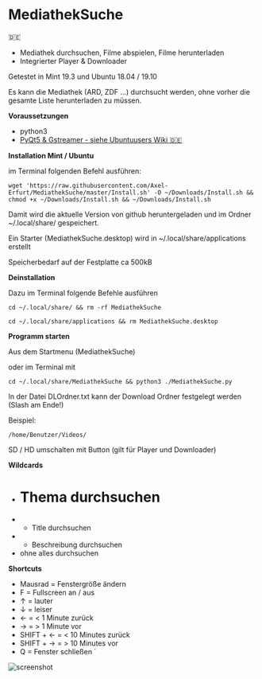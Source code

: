 # MediathekSuche
🇩🇪
- Mediathek durchsuchen, Filme abspielen, Filme herunterladen
- Integrierter Player & Downloader

Getestet in Mint 19.3 und Ubuntu 18.04 / 19.10

Es kann die Mediathek (ARD, ZDF ...) durchsucht werden, ohne vorher die gesamte Liste herunterladen zu müssen.



__Voraussetzungen__

- python3
- [PyQt5 & Gstreamer - siehe Ubuntuusers Wiki 🇩🇪](https://wiki.ubuntuusers.de/Baustelle/Howto/TVPlayer2/#PyQt5)



__Installation Mint / Ubuntu__

im Terminal folgenden Befehl ausführen:

```wget 'https://raw.githubusercontent.com/Axel-Erfurt/MediathekSuche/master/Install.sh' -O ~/Downloads/Install.sh && chmod +x ~/Downloads/Install.sh && ~/Downloads/Install.sh```

Damit wird die aktuelle Version von github heruntergeladen und im Ordner ~/.local/share/ gespeichert.

Ein Starter (MediathekSuche.desktop) wird in ~/.local/share/applications erstellt

Speicherbedarf auf der Festplatte ca 500kB



__Deinstallation__

Dazu im Terminal folgende Befehle ausführen

```cd ~/.local/share/ && rm -rf MediathekSuche```

```cd ~/.local/share/applications && rm MediathekSuche.desktop```



__Programm starten__

Aus dem Startmenu (MediathekSuche)

oder im Terminal mit

```cd ~/.local/share/MediathekSuche && python3 ./MediathekSuche.py```


In der Datei DLOrdner.txt kann der Download Ordner festgelegt werden (Slash am Ende!)

Beispiel:

```/home/Benutzer/Videos/```

SD / HD umschalten mit Button (gilt für Player und Downloader)

__Wildcards__

- # Thema durchsuchen
- + Title durchsuchen
- * Beschreibung durchsuchen
- ohne alles durchsuchen

__Shortcuts__

- Mausrad = Fenstergröße ändern
- F = Fullscreen an / aus
- ↑ = lauter
- ↓ = leiser
- ← = < 1 Minute zurück
- → = > 1 Minute vor
- SHIFT + ← = < 10 Minutes zurück
- SHIFT + → = > 10 Minutes vor
- Q = Fenster schließen
`

![screenshot](https://github.com/Axel-Erfurt/MediathekSuche/blob/master/screenshot.png)
